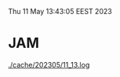 Thu 11 May 13:43:05 EEST 2023
# JAM
<a href='./cache/202305/11_13.log'>./cache/202305/11_13.log</a>
